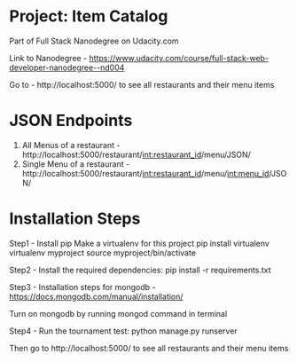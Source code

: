 # Project: Item Catalog
Part of Full Stack Nanodegree on Udacity.com

Link to Nanodegree - https://www.udacity.com/course/full-stack-web-developer-nanodegree--nd004

Go to - http://localhost:5000/ to see all restaurants and their menu items

# JSON Endpoints
1. All Menus of a restaurant - http://localhost:5000/restaurant/<int:restaurant_id>/menu/JSON/
2. Single Menu of a restaurant - http://localhost:5000/restaurant/<int:restaurant_id>/menu/<int:menu_id>/JSON/

# Installation Steps
Step1 - Install pip Make a virtualenv for this project pip install virtualenv virtualenv myproject source myproject/bin/activate

Step2 - Install the required dependencies: pip install -r requirements.txt

Step3 - Installation steps for mongodb - https://docs.mongodb.com/manual/installation/

Turn on mongodb by running mongod command in terminal

Step4 - Run the tournament test:
python manage.py runserver

Then go to http://localhost:5000/ to see all restaurants and their menu items
